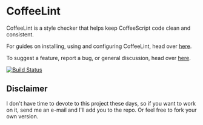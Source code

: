 CoffeeLint
==========

CoffeeLint is a style checker that helps keep CoffeeScript code
clean and consistent.

For guides on installing, using and configuring CoffeeLint, head over
[here](http://www.coffeelint.org).

To suggest a feature, report a bug, or general discussion, head over
[here](http://github.com/clutchski/coffeelint/issues/).

[![Build Status](https://secure.travis-ci.org/clutchski/coffeelint.png)](http://travis-ci.org/clutchski/coffeelint)

Disclaimer
----------

I don't have time to devote to this project these days, so if you want to work on it, send me an e-mail and I'll add you to the repo. Or feel free to fork your own version.
